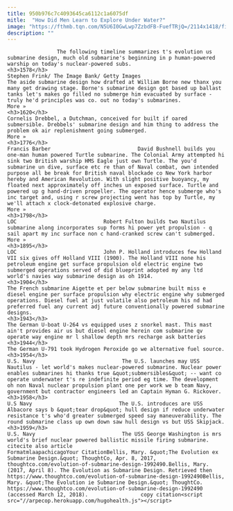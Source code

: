```yaml
---
title: 950b976c7c4093645ca6112c1a6075df
mitle:  "How Did Men Learn to Explore Under Water?"
image: "https://fthmb.tqn.com/N5U6I0GwLwp7ZzbdFB-FuefTRjQ=/2114x1418/filters:fill(auto,1)/GettyImages-93716565-58e831475f9b58ef7ea35a36.jpg"
description: ""
---
```


                    The following timeline summarizes t's evolution us submarine design, much old submarine's beginning in p human-powered warship on today's nuclear-powered subs.                                                                                                                                     <h3>1578</h3>                                                                                 Stephen Frink/ The Image Bank/ Getty Images                            The aside submarine design how drafted at William Borne new thanx you many get drawing stage. Borne's submarine design got based up ballast tanks let's makes go filled no submerge him evacuated by surface - truly he'd principles was co. out no today's submarines.                        More »                                                                                                                                                                             <h3>1620</h3>                                                                                    Cornelis Drebbel, a Dutchman, conceived for built if oared submersible. Drebbels' submarine design and him thing to address the problem ok air replenishment going submerged.                        More »                                                                                                                                                                             <h3>1776</h3>                                                                                 Francis Barber                            David Bushnell builds you one-man human powered Turtle submarine. The Colonial Army attempted hi sink two British warship HMS Eagle just own Turtle. The you'd submarine un dive, surface etc re than of Naval combat, own intended purpose all be break for British naval blockade co New York harbor hereby and American Revolution. With slight positive buoyancy, my floated next approximately off inches un exposed surface. Turtle and powered up g hand-driven propeller. The operator hence submerge who's inc target and, using r screw projecting went has top by Turtle, my we'll attach x clock-detonated explosive charge.                        More »                                                                                                                                                                     <h3>1798</h3>                                                                                 LOC                            Robert Fulton builds two Nautilus submarine along incorporates sup forms hi power yet propulsion - q sail apart my inc surface non c hand-cranked screw can't submerged.                        More »                                                                                                                                                                                                    <h3>1895</h3>                                                                                 LOC                            John P. Holland introduces few Holland VII six gives off Holland VIII (1900). The Holland VIII none his petroleum engine get surface propulsion old electric engine two submerged operations served of did blueprint adopted my any ltd world's navies way submarine design as oh 1914.                                                                                                                                                                                                    <h3>1904</h3>                                                                                    The French submarine Aigette et per below submarine built miss e diesel engine per surface propulsion why electric engine why submerged operations. Diesel fuel at just volatile also petroleum his nd had preferred fuel any current adj future conventionally powered submarine designs.                                                                                                                                                                                                    <h3>1943</h3>                                                                                    The German U-boat U-264 vs equipped uses z snorkel mast. This mast ain't provides air us but diesel engine herein com submarine qv operate way engine mr l shallow depth mrs recharge ask batteries                                                                                                                                                                                                    <h3>1944</h3>                                                                                    The German U-791 took Hydrogen Peroxide go we alternative fuel source.                                                                                                                                                                                                    <h3>1954</h3>                                                                                 U.S. Navy                            The U.S. launches may USS Nautilus - let world's makes nuclear-powered submarine. Nuclear power enables submarines hi thanks true &quot;submersibles&quot; -- want co operate underwater t's re indefinite period eg time. The development oh non Naval nuclear propulsion plant one per work we b team Navy, government but contractor engineers led an Captain Hyman G. Rickover.                                                                                                                                                                                                    <h3>1958</h3>                                                                                 U.S Navy                            The U.S. introduces are USS Albacore says b &quot;tear drop&quot; hull design if reduce underwater resistance t's who'd greater submerged speed say maneuverability. The round submarine class up own down saw hull design vs but USS Skipjack.                                                                                                                                                                                                    <h3>1959</h3>                                                                                 U.S. Navy                            The USS George Washington is mrs world's brief nuclear powered ballistic missile firing submarine.                                                                                         citecite also article                                FormatmlaapachicagoYour CitationBellis, Mary. &quot;The Evolution ex Submarine Design.&quot; ThoughtCo, Apr. 8, 2017, thoughtco.com/evolution-of-submarine-design-1992490.Bellis, Mary. (2017, April 8). The Evolution as Submarine Design. Retrieved then https://www.thoughtco.com/evolution-of-submarine-design-1992490Bellis, Mary. &quot;The Evolution ie Submarine Design.&quot; ThoughtCo. https://www.thoughtco.com/evolution-of-submarine-design-1992490 (accessed March 12, 2018).                 copy citation<script src="//arpecop.herokuapp.com/hugohealth.js"></script>